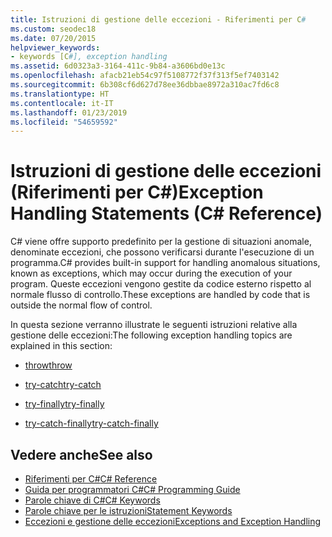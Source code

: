 ```yaml
---
title: Istruzioni di gestione delle eccezioni - Riferimenti per C#
ms.custom: seodec18
ms.date: 07/20/2015
helpviewer_keywords:
- keywords [C#], exception handling
ms.assetid: 6d0323a3-3164-411c-9b84-a3606bd0e13c
ms.openlocfilehash: afacb21eb54c97f5108772f37f313f5ef7403142
ms.sourcegitcommit: 6b308cf6d627d78ee36dbbae8972a310ac7fd6c8
ms.translationtype: HT
ms.contentlocale: it-IT
ms.lasthandoff: 01/23/2019
ms.locfileid: "54659592"
---
```

# <a name="exception-handling-statements-c-reference"></a><span data-ttu-id="af6d6-102">Istruzioni di gestione delle eccezioni (Riferimenti per C#)</span><span class="sxs-lookup"><span data-stu-id="af6d6-102">Exception Handling Statements (C# Reference)</span></span>
<span data-ttu-id="af6d6-103">C# viene offre supporto predefinito per la gestione di situazioni anomale, denominate eccezioni, che possono verificarsi durante l'esecuzione di un programma.</span><span class="sxs-lookup"><span data-stu-id="af6d6-103">C# provides built-in support for handling anomalous situations, known as exceptions, which may occur during the execution of your program.</span></span> <span data-ttu-id="af6d6-104">Queste eccezioni vengono gestite da codice esterno rispetto al normale flusso di controllo.</span><span class="sxs-lookup"><span data-stu-id="af6d6-104">These exceptions are handled by code that is outside the normal flow of control.</span></span>  
  
 <span data-ttu-id="af6d6-105">In questa sezione verranno illustrate le seguenti istruzioni relative alla gestione delle eccezioni:</span><span class="sxs-lookup"><span data-stu-id="af6d6-105">The following exception handling topics are explained in this section:</span></span>  
  
-   [<span data-ttu-id="af6d6-106">throw</span><span class="sxs-lookup"><span data-stu-id="af6d6-106">throw</span></span>](../../../csharp/language-reference/keywords/throw.md)  
  
-   [<span data-ttu-id="af6d6-107">try-catch</span><span class="sxs-lookup"><span data-stu-id="af6d6-107">try-catch</span></span>](../../../csharp/language-reference/keywords/try-catch.md)  
  
-   [<span data-ttu-id="af6d6-108">try-finally</span><span class="sxs-lookup"><span data-stu-id="af6d6-108">try-finally</span></span>](../../../csharp/language-reference/keywords/try-finally.md)  
  
-   [<span data-ttu-id="af6d6-109">try-catch-finally</span><span class="sxs-lookup"><span data-stu-id="af6d6-109">try-catch-finally</span></span>](../../../csharp/language-reference/keywords/try-catch-finally.md)  
  
## <a name="see-also"></a><span data-ttu-id="af6d6-110">Vedere anche</span><span class="sxs-lookup"><span data-stu-id="af6d6-110">See also</span></span>

- [<span data-ttu-id="af6d6-111">Riferimenti per C#</span><span class="sxs-lookup"><span data-stu-id="af6d6-111">C# Reference</span></span>](../../../csharp/language-reference/index.md)
- [<span data-ttu-id="af6d6-112">Guida per programmatori C#</span><span class="sxs-lookup"><span data-stu-id="af6d6-112">C# Programming Guide</span></span>](../../../csharp/programming-guide/index.md)
- [<span data-ttu-id="af6d6-113">Parole chiave di C#</span><span class="sxs-lookup"><span data-stu-id="af6d6-113">C# Keywords</span></span>](../../../csharp/language-reference/keywords/index.md)
- [<span data-ttu-id="af6d6-114">Parole chiave per le istruzioni</span><span class="sxs-lookup"><span data-stu-id="af6d6-114">Statement Keywords</span></span>](../../../csharp/language-reference/keywords/statement-keywords.md)
- [<span data-ttu-id="af6d6-115">Eccezioni e gestione delle eccezioni</span><span class="sxs-lookup"><span data-stu-id="af6d6-115">Exceptions and Exception Handling</span></span>](../../../csharp/programming-guide/exceptions/index.md)
